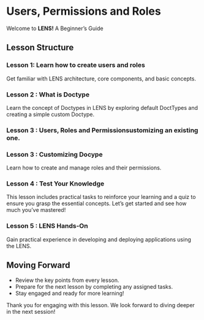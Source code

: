 # Users, Permissions and Roles

Welcome to **LENS!** A Beginner’s Guide

## Lesson Structure

### Lesson 1: Learn how to create users and roles

Get familiar with LENS architecture, core components, and basic concepts.

### Lesson 2 : What is Doctype

Learn the concept of Doctypes in LENS by exploring default DoctTypes and creating a simple custom Doctype.

### Lesson 3 : Users, Roles and Permissionsustomizing an existing one.

### Lesson 3 : Customizing Docype

Learn how to create and manage roles and their permissions.


### Lesson 4 : Test Your Knowledge

This lesson includes practical tasks to reinforce your learning and a quiz to ensure you grasp the essential concepts. Let’s get started and see how much you’ve mastered!

### Lesson 5 : LENS Hands-On

Gain practical experience in developing and deploying applications using the LENS.

## Moving Forward

-   Review the key points from every lesson.
-   Prepare for the next lesson by completing any assigned tasks.
-   Stay engaged and ready for more learning!

Thank you for engaging with this lesson. We look forward to diving deeper in the next session!
<!--stackedit_data:
eyJoaXN0b3J5IjpbLTEzMTQzNzgxMzddfQ==
-->